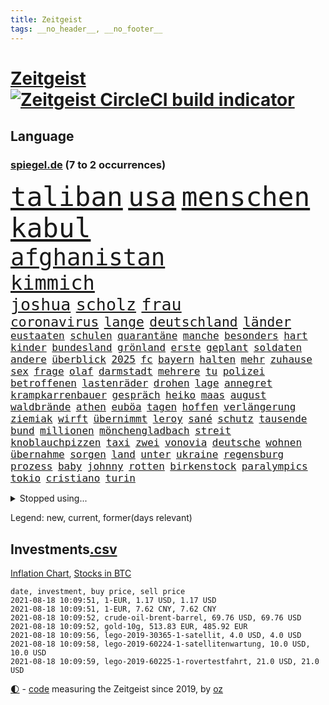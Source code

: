 ```yaml
---
title: Zeitgeist
tags: __no_header__, __no_footer__
---
```


# [Zeitgeist](https://oliz.io/zeitgeist/) [![Zeitgeist CircleCI build indicator](https://circleci.com/gh/ooz/zeitgeist.svg?style=shield)](https://circleci.com/gh/ooz/zeitgeist)

## Language

<h3><a href="https://www.spiegel.de" target="_blank">spiegel.de</a> (7 to 2 occurrences)</h3>
<p style="font-family:monospace">
<span style="font-size:32pt"><a href="news_links.html#taliban" class="current">taliban</a></span>
<span style="font-size:32pt"><a href="news_links.html#usa" class="current">usa</a></span>
<span style="font-size:32pt"><a href="news_links.html#menschen" class="current">menschen</a></span>
<span style="font-size:32pt"><a href="news_links.html#kabul" class="current">kabul</a></span>
<br>
<span style="font-size:28pt"><a href="news_links.html#afghanistan" class="current">afghanistan</a></span>
<br>
<span style="font-size:24pt"><a href="news_links.html#kimmich" class="current">kimmich</a></span>
<br>
<span style="font-size:20pt"><a href="news_links.html#joshua" class="current">joshua</a></span>
<span style="font-size:20pt"><a href="news_links.html#scholz" class="current">scholz</a></span>
<span style="font-size:20pt"><a href="news_links.html#frau" class="current">frau</a></span>
<br>
<span style="font-size:16pt"><a href="news_links.html#coronavirus" class="current">coronavirus</a></span>
<span style="font-size:16pt"><a href="news_links.html#lange" class="current">lange</a></span>
<span style="font-size:16pt"><a href="news_links.html#deutschland" class="current">deutschland</a></span>
<span style="font-size:16pt"><a href="news_links.html#länder" class="current">länder</a></span>
<br>
<span style="font-size:12pt"><a href="news_links.html#eustaaten" class="current">eustaaten</a></span>
<span style="font-size:12pt"><a href="news_links.html#schulen" class="current">schulen</a></span>
<span style="font-size:12pt"><a href="news_links.html#quarantäne" class="current">quarantäne</a></span>
<span style="font-size:12pt"><a href="news_links.html#manche" class="current">manche</a></span>
<span style="font-size:12pt"><a href="news_links.html#besonders" class="current">besonders</a></span>
<span style="font-size:12pt"><a href="news_links.html#hart" class="current">hart</a></span>
<span style="font-size:12pt"><a href="news_links.html#kinder" class="current">kinder</a></span>
<span style="font-size:12pt"><a href="news_links.html#bundesland" class="current">bundesland</a></span>
<span style="font-size:12pt"><a href="news_links.html#grönland" class="current">grönland</a></span>
<span style="font-size:12pt"><a href="news_links.html#erste" class="current">erste</a></span>
<span style="font-size:12pt"><a href="news_links.html#geplant" class="current">geplant</a></span>
<span style="font-size:12pt"><a href="news_links.html#soldaten" class="current">soldaten</a></span>
<span style="font-size:12pt"><a href="news_links.html#andere" class="current">andere</a></span>
<span style="font-size:12pt"><a href="news_links.html#überblick" class="current">überblick</a></span>
<span style="font-size:12pt"><a href="news_links.html#2025" class="new">2025</a></span>
<span style="font-size:12pt"><a href="news_links.html#fc" class="current">fc</a></span>
<span style="font-size:12pt"><a href="news_links.html#bayern" class="current">bayern</a></span>
<span style="font-size:12pt"><a href="news_links.html#halten" class="current">halten</a></span>
<span style="font-size:12pt"><a href="news_links.html#mehr" class="current">mehr</a></span>
<span style="font-size:12pt"><a href="news_links.html#zuhause" class="current">zuhause</a></span>
<span style="font-size:12pt"><a href="news_links.html#sex" class="current">sex</a></span>
<span style="font-size:12pt"><a href="news_links.html#frage" class="current">frage</a></span>
<span style="font-size:12pt"><a href="news_links.html#olaf" class="current">olaf</a></span>
<span style="font-size:12pt"><a href="news_links.html#darmstadt" class="current">darmstadt</a></span>
<span style="font-size:12pt"><a href="news_links.html#mehrere" class="current">mehrere</a></span>
<span style="font-size:12pt"><a href="news_links.html#tu" class="current">tu</a></span>
<span style="font-size:12pt"><a href="news_links.html#polizei" class="current">polizei</a></span>
<span style="font-size:12pt"><a href="news_links.html#betroffenen" class="current">betroffenen</a></span>
<span style="font-size:12pt"><a href="news_links.html#lastenräder" class="new">lastenräder</a></span>
<span style="font-size:12pt"><a href="news_links.html#drohen" class="current">drohen</a></span>
<span style="font-size:12pt"><a href="news_links.html#lage" class="current">lage</a></span>
<span style="font-size:12pt"><a href="news_links.html#annegret" class="current">annegret</a></span>
<span style="font-size:12pt"><a href="news_links.html#krampkarrenbauer" class="current">krampkarrenbauer</a></span>
<span style="font-size:12pt"><a href="news_links.html#gespräch" class="current">gespräch</a></span>
<span style="font-size:12pt"><a href="news_links.html#heiko" class="current">heiko</a></span>
<span style="font-size:12pt"><a href="news_links.html#maas" class="current">maas</a></span>
<span style="font-size:12pt"><a href="news_links.html#august" class="current">august</a></span>
<span style="font-size:12pt"><a href="news_links.html#waldbrände" class="current">waldbrände</a></span>
<span style="font-size:12pt"><a href="news_links.html#athen" class="current">athen</a></span>
<span style="font-size:12pt"><a href="news_links.html#euböa" class="current">euböa</a></span>
<span style="font-size:12pt"><a href="news_links.html#tagen" class="current">tagen</a></span>
<span style="font-size:12pt"><a href="news_links.html#hoffen" class="current">hoffen</a></span>
<span style="font-size:12pt"><a href="news_links.html#verlängerung" class="current">verlängerung</a></span>
<span style="font-size:12pt"><a href="news_links.html#ziemiak" class="current">ziemiak</a></span>
<span style="font-size:12pt"><a href="news_links.html#wirft" class="current">wirft</a></span>
<span style="font-size:12pt"><a href="news_links.html#übernimmt" class="current">übernimmt</a></span>
<span style="font-size:12pt"><a href="news_links.html#leroy" class="current">leroy</a></span>
<span style="font-size:12pt"><a href="news_links.html#sané" class="current">sané</a></span>
<span style="font-size:12pt"><a href="news_links.html#schutz" class="current">schutz</a></span>
<span style="font-size:12pt"><a href="news_links.html#tausende" class="current">tausende</a></span>
<span style="font-size:12pt"><a href="news_links.html#bund" class="current">bund</a></span>
<span style="font-size:12pt"><a href="news_links.html#millionen" class="current">millionen</a></span>
<span style="font-size:12pt"><a href="news_links.html#mönchengladbach" class="current">mönchengladbach</a></span>
<span style="font-size:12pt"><a href="news_links.html#streit" class="current">streit</a></span>
<span style="font-size:12pt"><a href="news_links.html#knoblauchpizzen" class="new">knoblauchpizzen</a></span>
<span style="font-size:12pt"><a href="news_links.html#taxi" class="new">taxi</a></span>
<span style="font-size:12pt"><a href="news_links.html#zwei" class="current">zwei</a></span>
<span style="font-size:12pt"><a href="news_links.html#vonovia" class="current">vonovia</a></span>
<span style="font-size:12pt"><a href="news_links.html#deutsche" class="current">deutsche</a></span>
<span style="font-size:12pt"><a href="news_links.html#wohnen" class="current">wohnen</a></span>
<span style="font-size:12pt"><a href="news_links.html#übernahme" class="current">übernahme</a></span>
<span style="font-size:12pt"><a href="news_links.html#sorgen" class="current">sorgen</a></span>
<span style="font-size:12pt"><a href="news_links.html#land" class="current">land</a></span>
<span style="font-size:12pt"><a href="news_links.html#unter" class="current">unter</a></span>
<span style="font-size:12pt"><a href="news_links.html#ukraine" class="current">ukraine</a></span>
<span style="font-size:12pt"><a href="news_links.html#regensburg" class="current">regensburg</a></span>
<span style="font-size:12pt"><a href="news_links.html#prozess" class="current">prozess</a></span>
<span style="font-size:12pt"><a href="news_links.html#baby" class="current">baby</a></span>
<span style="font-size:12pt"><a href="news_links.html#johnny" class="current">johnny</a></span>
<span style="font-size:12pt"><a href="news_links.html#rotten" class="current">rotten</a></span>
<span style="font-size:12pt"><a href="news_links.html#birkenstock" class="new">birkenstock</a></span>
<span style="font-size:12pt"><a href="news_links.html#paralympics" class="current">paralympics</a></span>
<span style="font-size:12pt"><a href="news_links.html#tokio" class="current">tokio</a></span>
<span style="font-size:12pt"><a href="news_links.html#cristiano" class="current">cristiano</a></span>
<span style="font-size:12pt"><a href="news_links.html#turin" class="current">turin</a></span>
</p>
<details>
<summary>Stopped using...</summary>
<p class="former" style="font-size:12pt">
39(305) eröffnet(305) festnahmen(305) leeren(305) schickte(305) verbindungen(305) atmosphäre(304) autor(304) besorgt(304) dutzenden(304) liefern(304) verbraucherschützer(304) xi(304) bemühungen(303) diskriminiert(303) entdeckte(303) führende(303) influencerin(303) is(303) recep(303) stimmte(303) tayyip(303) you(303) zweifelt(303) anspruch(302) geschrieben(302) hinweisen(302) kriminellen(302) unserer(302) überzeugen(302) 110(301) amsterdam(301) blickt(301) eric(301) halle(301) medizin(301) post(301) software(301) unosicherheitsrat(301) verweigern(301) alkohol(300) ausfallen(300) beschluss(300) besetzt(300) coronaquarantäne(300) dauer(300) finanzaufsicht(300) manchmal(300) schadet(300) spielraum(300) teilnehmen(300) witz(300) zahlreicher(300) arbeitgeber(299) bahnhof(299) beschleunigt(299) demonstration(299) deswegen(299) einführen(299) europäischen(299) kandidatin(299) kommunen(299) lautet(299) literatur(299) mysteriöse(299) solingen(299) studierenden(299) trainieren(299) verwirrung(299) williams(299) zählt(299) anscheinend(298) asiatischen(298) begrenzen(298) dezember(298) gerichtshof(298) hebt(298) hotspots(298) lustig(298) parteitag(298) regierungen(298) respekt(298) silicon(298) ultimatum(298) unabhängigkeit(298) verpassen(298) überschattet(298) 5(297) ablauf(297) betreiber(297) coronahilfen(297) ford(297) glimpflich(297) heimlich(297) höchststand(297) persönlichen(297) schildert(297) wirecard(297) beispielen(296) benennen(296) debattiert(296) dementiert(296) echte(296) eindruck(296) emmanuel(296) energien(296) first(296) fließt(296) infizierten(296) kohle(296) lebenslanger(296) leichter(296) macron(296) madrid(296) priester(296) regie(296) schöner(296) summe(296) umstritten(296) ungarns(296) untersuchen(296) usamerikaner(296) 53(295) anerkennen(295) angestellte(295) arizona(295) behinderung(295) d(295) erheblich(295) erscheinen(295) freigestellt(295) geringer(295) gesunden(295) hungerstreik(295) medienbericht(295) plätze(295) sexismus(295) steuer(295) vergleicht(295) wettlauf(295) wälder(295) bischofskonferenz(294) brachen(294) einziehen(294) enttäuscht(294) eugh(294) europäischer(294) gemeinsamen(294) gott(294) islamischer(294) klimaneutral(294) mancherorts(294) tauchen(294) umsetzen(294) unten(294) ursula(294) wirtschaftsministerium(294) wohnhaus(294) zunehmende(294) 130(293) dubai(293) erfurter(293) erhoben(293) gefängnisstrafe(293) gigantische(293) hauses(293) herrschen(293) härter(293) lkwfahrer(293) rutschen(293) spdpolitikerin(293) abschaffen(292) coach(292) eingebrochen(292) f(292) moderator(292) okay(292) österreicher(292) atem(291) fernen(291) franzosen(291) infizieren(291) mörder(291) nahezu(291) unfreiwillig(291) armut(290) diego(290) erfurt(290) fake(290) gemein(290) großbritanniens(290) inszeniert(290) jimmy(290) manipulierte(290) salzburg(290) spekuliert(290) verpflichtung(290) versuche(290) aktiv(289) beteiligt(289) endgültig(289) ergibt(289) format(289) gebe(289) gesetze(289) gewaltsamen(289) organisatoren(289) restaurant(289) rom(289) torhüter(289) bürgermeisterin(288) gestritten(288) leyen(288) mitgliedschaft(288) on(288) pipeline(288) rechtsaußen(288) verwüstungen(288) achten(287) behaupten(287) erkrankung(287) finanzieren(287) forum(287) israels(287) putins(287) verläufen(287) 61(286) 94(286) affäre(286) ausgegeben(286) demokratischen(286) drohe(286) edward(286) haftstrafen(286) krawallen(286) mitternacht(286) neuwagen(286) verschwand(286) vorsprung(286) diebstahl(285) historischer(285) image(285) duisburg(284) legendäre(284) wahren(284) zugelassenen(284) emails(283) empfohlen(283) erdrutsch(283) filmen(283) garten(283) status(283) eurecht(282) handel(282) kaiser(282) loch(282) organisation(282) ungleich(282) verstößt(282) voraussetzungen(282) 8(281) ausgangssperren(281) außenministerium(281) juristisch(281) limit(281) ständig(281) tragödie(281) verstanden(281) wach(281) golden(280) herzen(280) monats(280) präsenzunterricht(280) unregelmäßigkeiten(280) verzichten(280) auftritte(279) bande(279) fragte(279) grünenchef(279) rettete(279) rundfunk(279) thüringens(279) wirtschaftswachstum(279) behalten(278) gemeinsame(278) telefon(278) vermissen(278) antonio(277) bezahlung(277) boykott(277) bruce(277) landet(277) nachbar(277) 49(276) bisherigen(276) festival(276) herz(276) katholischen(276) marx(276) schrecken(276) spektakuläre(276) ute(276) 25000(275) apps(275) beitrag(275) digital(275) erinnerung(275) euaustritt(275) methode(275) projekte(275) em(274) landwirtschaft(274) rasen(273) stimmten(273) verträge(273) wirksamkeit(273) heutigen(272) händler(272) mobilfunknetz(272) prescht(272) verfassungsgericht(272) besiegen(271) drin(271) fotografin(271) klassische(271) ruanda(271) überschritten(271) bundesamts(270) exberater(270) nötige(270) seltene(270) betrogen(269) enorme(269) erweist(269) s(269) erstochen(268) niedrig(268) stützt(268) dänische(267) frontex(267) jordan(267) ämter(267) einbrecher(266) museum(266) 76(265) dr(265) fähigkeiten(265) onlineplattformen(265) verfügbar(265) 30jähriger(264) bartsch(264) cas(264) ertrunken(264) verbrennungsmotor(264) wuchs(264) football(263) senioren(263) tisch(263) trauern(262) herum(261) vorläufig(261) dortmunder(260) zurecht(259) gerieten(258) haustür(258) wechselunterricht(258) mourinho(257) palmer(257) verzögerungen(257) vorschriften(257) schwarzes(256) schätzen(256) björn(255) härte(255) jones(255) kuriosen(255) sofortige(254) startup(253) wahr(253) plädoyer(252) schieben(252) erlaubte(251) nächstes(250) ausgetragen(249) beworben(249) wirtschaftsleistung(249) elektromobilität(247) laufbahn(247) kenia(246) lockern(246) kehrtwende(245) lauern(245) niedrigen(245) weltmeisterschaft(245) zufällig(245) drohung(244) höcke(244) zoom(244) rakete(243) renommierten(243) indiana(242) randalierer(242) rückgängig(242) delegierten(241) fotografieren(241) mitstreiter(241) unrealistisch(240) verfassungsbeschwerde(240) begleiter(239) derzeitigen(239) berufsaussichten(238) gala(238) bundespräsidenten(237) hagen(237) mehren(237) geste(236) erleichtern(235) ausgetreten(234) krawalle(234) tobias(233) mängel(232) verweigerte(232) bundeskabinett(231) milliardäre(228) transgender(228) rechter(227) badenwürttembergischen(226) biontech/pfizer(226) politischer(225) rüstet(225) behindert(223) 15jährige(222) kursiert(222) queere(222) schauspielern(221) trikots(221) 58(220) wahlprogramm(220) pérez(219) würzburg(219) hartz(218) sportgerichtshof(218) ältesten(215) 450(214) abgrund(214) euland(214) matt(214) mitgefühl(213) prominenten(213) curevac(212) saisonende(212) moralische(211) erneuerbare(210) heidelberg(209) präsent(209) trümmer(209) flieger(208) rechtsbruch(207) anfragen(206) geräusche(206) entgehen(205) zurückgenommen(205) ankurbeln(203) fußballspiele(203) beigelegt(202) knappen(201) riskanten(201) arbeitsgericht(200) niederländer(199) schulabschluss(199) ausbeutung(198) rasche(198) ag(197) infos(197) verbrauch(197) deine(196) schwacher(195) branson(193) burg(192) chloé(192) zhao(192) tübinger(191) verbrenner(190) championship(189) stapeln(188) windows(188) dokumentieren(187) eugrenzschutzagentur(186) jenen(186) 00(185) nachbarland(184) vereinbarung(184) palast(183) verweisen(182) lego(181) schuljahr(181) völkermord(181) lehre(179) schatz(179) fahrten(177) neuwahl(177) taucher(177) homeschooling(176) hunden(176) neonazis(175) oscar(174) etappe(173) rudert(173) rechtmäßig(172) 242(171) apokalypse(170) flüsse(170) trinkt(170) ausstellung(168) euskirchen(168) potenziell(168) decken(167) flächendeckende(167) geiselnahme(167) leitfaden(167) v(167) 2035(166) california(165) traumberuf(165) unionsabgeordnete(164) überzeugung(163) königs(162) unzureichend(160) jersey(159) lewentz(159) wunden(159) ehrliche(158) exuspräsidenten(156) graben(156) notstand(156) carlos(155) elite(155) rodriguez(155) wolken(155) rausch(154) schätzungen(153) längerem(152) aufgenommenes(151) entschuldigte(151) internetriesen(151) natotruppen(151) unternimmt(151) übernahm(151) goldene(150) abbringen(149) todesursache(149) urteile(148) export(147) gegenden(145) usrapper(145) ausländischen(144) gebühren(144) rum(144) steuersenkungen(144) verhältnissen(143) regionalen(142) gebildet(140) kriege(140) 13jährigen(139) angeht(139) eingeschlagen(139) ghosn(139) tübingen(139) ökologisch(139) bauarbeiter(138) aufstellung(136) befestigt(136) freiheitsrechte(136) doppelte(135) kündigungen(135) wal(135) beileid(134) free(134) spitzenkandidaten(134) exklusive(133) geldgebern(133) strafzinsen(133) platzte(132) tribut(132) ausfahrt(131) fraktionen(131) maskenaffäre(131) maskendeals(131) niederlegen(131) mechanismus(130) verglich(130) steffi(129) coronamaskenaffäre(128) tvinterview(128) laufender(127) leichtathletikverband(127) testergebnisse(127) mitgliedern(126) kleinflugzeug(125) belgische(124) kleinflugzeugs(124) pressefreiheit(124) staatsanwälte(123) unterschiedliche(119) bumerang(118) proben(118) miriam(116) waffenruhe(115) joseph(114) 2026(113) nachhaltigkeit(113) professionellen(113) radfahren(113) erdoğans(112) redbullpilot(111) bewältigt(110) gerungen(110) louvre(109) rügt(109) formuliert(108) illusion(108) tunnel(107) mindeststeuer(106) flexibilität(105) ulrike(105) graue(104) superreichen(104) überraschungssieger(104) lebensgefährliche(103) wettbewerbsvorteil(103) zidane(103) zinédine(103) cannes(101) eilen(100) kuh(100) leiteten(100) vereinigung(100) bassist(99) bestreiten(99) homo(99) veto(99) chilenische(98) konkurrent(98) überflutetem(98) ire(96) turnierbeginn(96) klausur(95) wissenschaftliche(95) zielen(93) verstappens(92) brian(91) peloton(91) steuerreform(91) untergang(91) zusehends(91) menschenrechtsverstöße(90) veraltet(90) annette(89) bedeute(89) bio(89) faris(89) hetze(89) personalvorstand(89) snowden(89) verrat(89) achtung(88) bundeskartellamt(88) tragschrauber(88) wettkämpfen(88) güterzug(87) kannten(87) raketenbeschuss(87) freistellen(86) jungunternehmer(86) jüngst(86) raúl(86) reisepass(86) vize(86) chatgruppe(85) cummings(85) florentino(85) übergriff(85) ablösen(84) anfänger(84) geländer(84) kompliment(84) steuererleichterungen(84) getroffene(83) jahrelanger(83) matchball(83) netzbetreiber(83) pornografie(83) arbeitern(82) christa(82) messerangreifer(82) missbrauche(82) reinhard(82) uboot(82) vorstände(82) charlotte(81) geburtstagsfoto(81) oslo(81) prognostizieren(81) unbezahlt(81) verschrien(81) defektes(80) gaffer(80) krass(80) planten(80) somit(80) startupgründer(80) 235(79) aufgeführt(79) eingebüßt(79) landwirt(79) lohnniveau(79) stürzten(79) zugesagt(79) deuten(78) einfallen(78) eskalierten(78) fünfjahresvertrag(78) trüben(78) schwerste(77) staatstrojaner(77) breitbandausbau(76) coronatief(76) höckes(76) riskierte(76) verfassungsgerichts(76) beanstandet(75) change(75) strafverfolgung(75) ausgewählt(74) konzeptkünstler(74) regierungsangaben(74) unbemerkt(74) welpenhandel(74) berücksichtigt(73) gefechten(73) homophoben(73) litten(73) speicher(73) stadtschloss(73) unfassbar(73) 1990(72) aufgeteilt(72) lacher(72) talkshow(72) werdende(72) dicker(71) wilfried(71) beschrieben(70) knackte(70) vielversprechend(70) institutionen(69) kletterten(69) prügelattacke(69) enttäuschungen(68) erbgut(68) fronten(68) journalistenverband(68) spezialisierte(68) wumms(68) col(67) meilenstein(67) sprintstar(67) turner(67) unweigerlich(67) würfel(67) abzusehen(66) feuerpause(66) ruinen(66) bergetappe(65) kindergarten(65) rutschten(65) abschiebung(64) amateure(64) felix(64) gekrönt(64) herrliche(64) lehrerverband(64) nationalsozialisten(64) showbühne(64) benachteiligt(63) eingestürzt(63) energieagentur(63) entwischt(63) humboldt(63) kulturtipps(63) topsprinter(63) ausstellen(62) championsleaguetitel(62) deutschkolumne(62) gegeißelt(62) lehren(62) stärkeren(62) wog(62) 2040(61) glyphosat(61) landtags(61) mulmiges(61) panzers(61) ureinwohnern(61) verhandelte(61) fossile(60) 170(59) europameisterin(59) festgenommenen(59) kapern(59) kuntz(59) listenplatz(59) unteren(59) usrichter(59) facebooks(58) spitzen(58) 23jährige(57) ausgeben(57) ausnutzen(57) leclerc(57) majorsieger(57) populärsten(57) beigeschmack(56) extremsportler(56) finger(56) monaco(56) mühelos(56) berchtesgaden(55) darstellung(55) ehrgeiziges(55) koreanischen(55) terroranschlägen(55) tröstete(55) videospiel(55) fehlers(54) gezielten(54) morgenstunden(54) bundesrichter(53) unlauter(53) a61(52) erhalt(52) getreten(52) berief(51) bitcoinrechner(51) eurozone(51) galaxien(51) klimaneutrale(51) prekären(51) abhalten(50) autoschlüssel(50) heiratete(50) ryanair(50) situationen(50) vollzug(50) bürgern(49) gesichtserkennung(49) konzepte(49) scheiterten(49) ai(48) allgegenwärtig(48) clearview(48) echt(48) exporteur(48) landesvater(48) lara(48) mangelware(48) misstrauensantrag(48) 53jährige(47) bischöfe(47) machtdemonstration(47) symbolträchtigen(47) topstars(47) vereinbaren(47) vorhersehbaren(47) wandten(47) bundespressekonferenz(46) identifizieren(46) jon(46) unheil(46) vorgezogene(46) weltkriegs(46) kräftige(45) mitspielen(45) pressetermine(45) sammelt(45) urlaubszeit(45) aktueller(44) ezb(44) familienunternehmen(44) finde(44) kronzeuge(44) luftfiltern(44) phoenix(44) suns(44) wahlsieger(44) bestseller(43) ertrinken(43) gerichtet(43) impfausweis(43) knöpft(43) luxushotel(43) peters(43) staatschefs(43) traditionelle(43) unklaren(43) wahlgesetze(43) fangquoten(42) landwirtschaftsministerin(42) psychiatrischer(42) schied(42) vodafone(42) abgeordnetengesetz(41) größtenteils(41) kopfankopfrennen(41) leisteten(41) ohrfeige(41) reguliert(41) rücktrittsgesuch(41) steueroasen(41) topfavoriten(41) verstießen(41) ölraffinerie(41) 03(39) drohenden(39) erzbischofs(39) forschen(39) kündigten(39) mobilen(39) sommerhitze(39) versichert(39) vorerkrankungen(39) klicks(38) perez(38) pflegeheim(38) vereitelt(38) berchtesgadener(37) pirouetten(37) wahlberechtigte(37) but(36) drückten(36) erlag(36) ohnehin(36) prophezeit(36) u(36) coronaimpfnachweis(35) fraß(35) gewaltigen(35) pressesprecher(35) profil(35) sangen(35) abschiedsgeschenk(34) badeunfällen(34) hildesheim(34) pfarrer(34) schlichten(34) verurteilter(34) vorbereitungen(34) vögel(34) pornhub(33) raumschiff(33) rissen(33) schämt(33) astronomen(32) auflösung(32) emfinale(32) schaute(32) schreie(32) heutiger(31) pornoportal(31) rängen(31) spitzenpolitiker(31) strikt(31) abbekommen(30) churchill(30) damalige(30) gleise(30) seenotrettern(30) transsexualität(30) uganda(30) winston(30) akademie(29) angesehen(29) enttäuschend(29) hubble(29) klientel(29) obligatorisch(29) verlassene(29) wetterlage(29) denis(28) günstige(28) lgbtqgesetz(28) rekordhitze(28) selbstauflösung(28) ansteckende(27) benzinern(27) berüchtigt(27) finalspiele(27) sklaverei(27) 60000(26) afghanistanmission(26) geldwäsche(26) gewandelt(26) hilfsmittel(26) maastricht(26) raumfahrtprogramm(26) stufen(26) sätze(26) dazwischen(25) norwegische(25) alphavariante(24) heftigem(24) interpretiert(24) süddeutschland(24) verwandte(24) destabilisieren(23) irreführung(23) schluckauf(23) tendenz(23) verwenden(23) wmspitzenreiter(23) frustriert(22) gorillas(22) nachholen(22) sexualisierte(22) tibet(22) anteile(21) beinhaltet(21) co2emissionen(21) deltawelle(21) filmfestspielen(21) springsteen(21) tagessieg(21) uswestküste(21) wahlprogramme(21) brücken(20) haie(20) pianist(20) spezies(20) technisches(20) vermiest(20) 21jährigen(19) abdirahman(19) abgeordneter(19) bundeswehrhelfern(19) nbafinals(19) südafrikas(19) videokonferenzanbieter(19) wohlleben(19) erlangen(18) gezittert(18) nachtzug(18) tadej(18) bafin(17) betrachten(17) cavendish(17) georgien(17) gläser(17) olympiaauswahl(17) rockband(17) sang(17) sperrung(17) strafbefehle(17) unkrautvernichtungsmittel(17) belästigungen(16) bucks(16) c(16) dienstleister(16) erklimmt(16) milwaukee(16) schätzungsweise(16) unwetterschäden(16) zauber(16) altstar(15) brisbane(15) entlastungen(15) hackerangriffe(15) merckx(15) picassogemälde(15) pogačar(15) raumfahrtprogramms(15) zweijähriger(15) kriminalpolizei(14) kriminalreporter(14) linkenfraktionschef(14) matej(14) mohorič(14) nutztiere(14) slowene(14) übersee(14) amsterdamer(13) blind(13) fußballsaison(13) jährlichen(13) legten(13) transfermeldungen(13) zwischendurch(13) übelkeit(13) bam(12) claude(12) deich(12) eingestürzte(12) fieber(12) gesundheitsbehörde(12) religiös(12) waggon(12) zweijährige(12) 77(11) aert(11) bewies(11) dreimalige(11) exchef(11) rekordtemperaturen(11) reste(11) schwiegereltern(11) wout(11)
</p>
</details>
<p>Legend: <span class="new">new</span>, <span class="current">current</span>, <span class="former">former(days relevant)</span></p>

## Investments[.csv](investments.csv)

[Inflation Chart](https://inflationchart.com),
[Stocks in BTC](https://stonksinbtc.xyz/)

```
date, investment, buy price, sell price
2021-08-18 10:09:51, 1-EUR, 1.17 USD, 1.17 USD
2021-08-18 10:09:51, 1-EUR, 7.62 CNY, 7.62 CNY
2021-08-18 10:09:52, crude-oil-brent-barrel, 69.76 USD, 69.76 USD
2021-08-18 10:09:52, gold-10g, 513.83 EUR, 485.92 EUR
2021-08-18 10:09:56, lego-2019-30365-1-satellit, 4.0 USD, 4.0 USD
2021-08-18 10:09:58, lego-2019-60224-1-satellitenwartung, 10.0 USD, 10.0 USD
2021-08-18 10:09:59, lego-2019-60225-1-rovertestfahrt, 21.0 USD, 21.0 USD
```

<footer>
<a href="javascript:toggleTheme()" class="nav">🌓</a>
- <a href="https://github.com/ooz/zeitgeist">code</a> measuring the Zeitgeist since 2019, by <a href="https://oliz.io">oz</a>
</footer>
